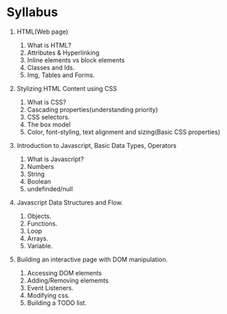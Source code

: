 # Syllabus 

1. HTML(Web page)
   1. What is HTML?
   2. Attributes & Hyperlinking
   3. Inline elements vs block elements
   4. Classes and Ids.
   5. Img, Tables and Forms.

2. Stylizing HTML Content using CSS
   1. What is CSS?
   2. Cascading properties(understanding priority)
   3. CSS selectors.
   4. The box model
   5. Color, font-styling, text alignment and sizing(Basic CSS properties)

3. Introduction to Javascript, Basic Data Types, Operators
   1. What is Javascript?
   2. Numbers
   3. String
   4. Boolean
   5. undefinded/null

4. Javascript Data Structures and Flow.
   1. Objects.
   2. Functions.
   3. Loop
   4. Arrays.
   5. Variable.

5. Building an interactive page with DOM manipulation.
   1. Accessing DOM elements
   2. Adding/Removing elememts
   3. Event Listeners.
   4. Modifying css.
   5. Building a TODO list.
